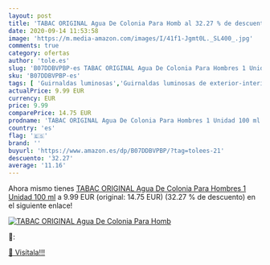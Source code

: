 ```yaml
---
layout: post
title: 'TABAC ORIGINAL Agua De Colonia Para Homb al 32.27 % de descuento'
date: 2020-09-14 11:53:58
image: 'https://m.media-amazon.com/images/I/41f1-Jgmt0L._SL400_.jpg'
comments: true
category: ofertas
author: 'tole.es'
slug: 'B07DDBVPBP-es TABAC ORIGINAL Agua De Colonia Para Hombres 1 Unidad 100 ml'
sku: 'B07DDBVPBP-es'
tags: [ 'Guirnaldas luminosas','Guirnaldas luminosas de exterior-interior','Iluminación','agua','colonia','de', ]
actualPrice: 9.99 EUR
currency: EUR
price: 9.99
comparePrice: 14.75 EUR
prodname: 'TABAC ORIGINAL Agua De Colonia Para Hombres 1 Unidad 100 ml'
country: 'es'
flag: '🇪🇸'
brand: ''
buyurl: 'https://www.amazon.es/dp/B07DDBVPBP/?tag=tolees-21'
descuento: '32.27'
average: '11.16'
---
```


Ahora mismo tienes [TABAC ORIGINAL Agua De Colonia Para Hombres 1 Unidad 100 ml](https://www.amazon.es/dp/B07DDBVPBP/?tag=tolees-21) a 9.99 EUR (original: 14.75 EUR) (32.27 %  de descuento) en el siguiente enlace!

[![TABAC ORIGINAL Agua De Colonia Para Homb](https://m.media-amazon.com/images/I/41f1-Jgmt0L._SL400_.jpg)](https://www.amazon.es/dp/B07DDBVPBP/?tag=tolees-21)

🔎:


[🛒 Visítala!!!](https://www.amazon.es/dp/B07DDBVPBP/?tag=tolees-21)
